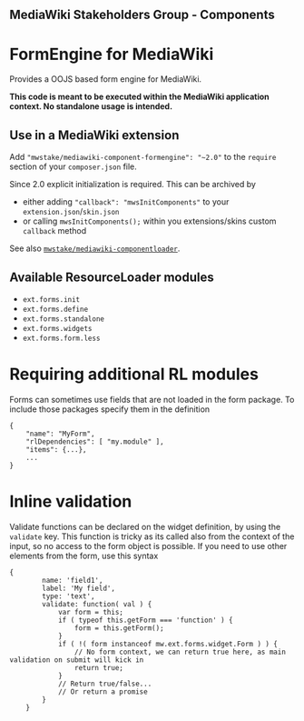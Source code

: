 ## MediaWiki Stakeholders Group - Components
# FormEngine for MediaWiki

Provides a OOJS based form engine for MediaWiki.

**This code is meant to be executed within the MediaWiki application context. No standalone usage is intended.**

## Use in a MediaWiki extension

Add `"mwstake/mediawiki-component-formengine": "~2.0"` to the `require` section of your `composer.json` file.

Since 2.0 explicit initialization is required. This can be archived by
- either adding `"callback": "mwsInitComponents"` to your `extension.json`/`skin.json`
- or calling `mwsInitComponents();` within you extensions/skins custom `callback` method

See also [`mwstake/mediawiki-componentloader`](https://github.com/hallowelt/mwstake-mediawiki-componentloader).

## Available ResourceLoader modules
- `ext.forms.init`
- `ext.forms.define`
- `ext.forms.standalone`
- `ext.forms.widgets`
- `ext.forms.form.less`

# Requiring additional RL modules
Forms can sometimes use fields that are not loaded in the form package.
To include those packages specify them in the definition

	{
		"name": "MyForm",
		"rlDependencies": [ "my.module" ],
		"items": {...},
		...
	}

# Inline validation
Validate functions can be declared on the widget definition, by using the `validate` key.
This function is tricky as its called also from the context of the input, so no access to the 
form object is possible. If you need to use other elements from the form, use this syntax

	{
			name: 'field1',
			label: 'My field',
			type: 'text',
			validate: function( val ) {
				var form = this;
				if ( typeof this.getForm === 'function' ) {
					form = this.getForm();
				}
				if ( !( form instanceof mw.ext.forms.widget.Form ) ) {
					// No form context, we can return true here, as main validation on submit will kick in
					return true;
				}
				// Return true/false...
				// Or return a promise
			}
		}
